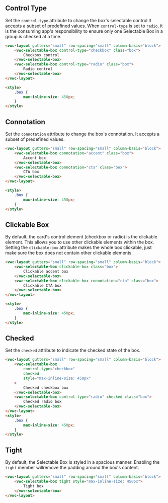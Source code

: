 ## Control Type

Set the `control-type` attribute to change the box's selectable control
It accepts a subset of predefined values.
When `control-type` is set to `radio`, it is the consuming app's responsibility to ensure only one Selectable Box in a group is checked at a time.

```html preview
<vwc-layout gutters="small" row-spacing="small" column-basis="block">
	<vwc-selectable-box control-type="checkbox" class="box">
		Checkbox control
	</vwc-selectable-box>
	<vwc-selectable-box control-type="radio" class="box">
		Radio control
	</vwc-selectable-box>
</vwc-layout>

<style>
	.box {
		max-inline-size: 450px;
	}
</style>
```

## Connotation

Set the `connotation` attribute to change the box's connotation.
It accepts a subset of predefined values.

```html preview
<vwc-layout gutters="small" row-spacing="small" column-basis="block">
	<vwc-selectable-box connotation="accent" class="box">
		Accent box
	</vwc-selectable-box>
	<vwc-selectable-box connotation="cta" class="box">
		CTA box
	</vwc-selectable-box>
</vwc-layout>

<style>
	.box {
		max-inline-size: 450px;
	}
</style>
```

## Clickable Box

By default, the card's control element (checkbox or radio) is the clickable element. This allows you to use other clickable elements within the box.
Setting the `clickable-box` attribute makes the whole box clickable, just make sure the box does not contain other clickable elements.

```html preview
<vwc-layout gutters="small" row-spacing="small" column-basis="block">
	<vwc-selectable-box clickable-box class="box">
		Clickable accent box
	</vwc-selectable-box>
	<vwc-selectable-box clickable-box connotation="cta" class="box">
		Clickable CTA box
	</vwc-selectable-box>
</vwc-layout>

<style>
	.box {
		max-inline-size: 450px;
	}
</style>
```

## Checked

Set the `checked` attribute to indicate the checked state of the box.

```html preview
<vwc-layout gutters="small" row-spacing="small" column-basis="block">
	<vwc-selectable-box
		control-type="checkbox"
		checked
		style="max-inline-size: 450px"
	>
		Checked checkbox box
	</vwc-selectable-box>
	<vwc-selectable-box control-type="radio" checked class="box">
		Checked radio box
	</vwc-selectable-box>
</vwc-layout>
<style>
	.box {
		max-inline-size: 450px;
	}
</style>
```

## Tight

By default, the Selectable Box is styled in a spacious manner. Enabling the `tight` member willremove the padding around the box's content.

```html preview
<vwc-layout gutters="small" row-spacing="small" column-basis="block">
	<vwc-selectable-box tight style="max-inline-size: 450px">
		Tight box
	</vwc-selectable-box>
</vwc-layout>
```
